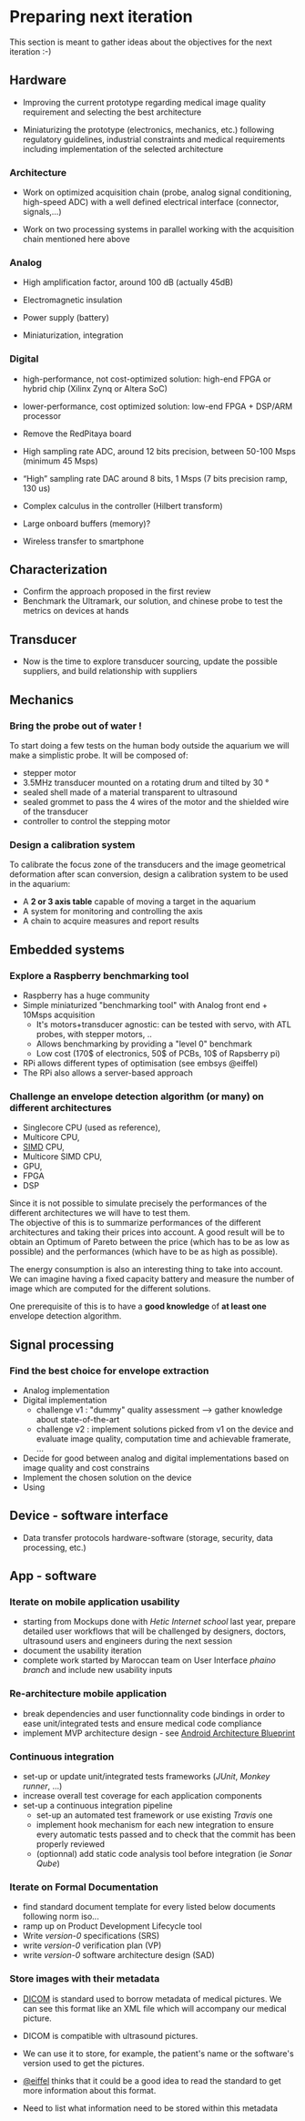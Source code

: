 # Preparing next iteration

This section is meant to gather ideas about the objectives for the next iteration :-\)

## Hardware

* Improving the current prototype regarding medical image quality requirement and selecting the best architecture

* Miniaturizing the prototype \(electronics, mechanics, etc.\) following regulatory guidelines, industrial constraints and medical requirements including implementation of the selected architecture

### Architecture 

* Work on optimized acquisition chain \(probe, analog signal conditioning, high-speed ADC\) with a well defined electrical interface \(connector, signals,…\)

* Work on two processing systems in parallel working with the acquisition chain mentioned here above

### Analog

* High amplification factor, around 100 dB \(actually 45dB\)

* Electromagnetic insulation

* Power supply \(battery\)

* Miniaturization, integration

### Digital

* high-performance, not cost-optimized solution: high-end FPGA or hybrid chip \(Xilinx Zynq or Altera SoC\)

* lower-performance, cost optimized solution: low-end FPGA + DSP/ARM processor

* Remove the RedPitaya board 

* High sampling rate ADC, around 12 bits precision, between 50-100 Msps \(minimum 45 Msps\)

* “High” sampling rate DAC around 8 bits, 1 Msps \(7 bits precision ramp, 130 us\)

* Complex calculus in the controller \(Hilbert transform\)

* Large onboard buffers \(memory\)?

* Wireless transfer to smartphone

## Characterization

* Confirm the approach proposed in the first review
* Benchmark the Ultramark, our solution, and chinese probe to test the metrics on devices at hands

## Transducer

* Now is the time to explore transducer sourcing, update the possible suppliers, and build relationship with suppliers

## Mechanics

### Bring the probe out of water !

To start doing a few tests on the human body outside the aquarium we will make a simplistic probe. It will be composed of:

* stepper motor
* 3.5MHz transducer mounted on a rotating drum and tilted by 30 °
* sealed shell made of a material transparent to ultrasound
* sealed grommet to pass the 4 wires of the motor and the shielded wire of the transducer
* controller to control the stepping motor

### Design a calibration system

To calibrate the focus zone of the transducers and the image geometrical deformation after scan conversion, design a calibration system to be used in the aquarium:

* A **2 or 3 axis table** capable of moving a target in the aquarium
* A system for monitoring and controlling the axis
* A chain to acquire measures and report results

## Embedded systems

### Explore a Raspberry benchmarking tool

* Raspberry has a huge community
* Simple miniaturized "benchmarking tool" with Analog front end + 10Msps acquisition
  * It's motors+transducer agnostic: can be tested with servo, with ATL probes, with stepper motors, ..
  * Allows benchmarking by providing a "level 0" benchmark
  * Low cost \(170$ of electronics, 50$ of PCBs, 10$ of Rapsberry pi\)
* RPi allows different types of optimisation \(see embsys @eiffel\)
* The RPi also allows a server-based approach

### Challenge an envelope detection algorithm \(or many\) on different architectures

* Singlecore CPU \(used as reference\),
* Multicore CPU,
* [SIMD](https://en.wikipedia.org/wiki/SIMD) CPU,
* Multicore SIMD CPU,
* GPU,
* FPGA
* DSP

Since it is not possible to simulate precisely the performances of the different architectures we will have to test them.  
The objective of this is to summarize performances of the different architectures and taking their prices into account. A good result will be to obtain an Optimum of Pareto between the price \(which has to be as low as possible\) and the performances \(which have to be as high as possible\).

The energy consumption is also an interesting thing to take into account. We can imagine having a fixed capacity battery and measure the number of image which are computed for the different solutions.

One prerequisite of this is to have a **good knowledge** of **at least one** envelope detection algorithm.

## Signal processing

### Find the best choice for envelope extraction

* Analog implementation
* Digital implementation
  * challenge v1 : "dummy" quality assessment --&gt; gather knowledge about state-of-the-art
  * challenge v2 : implement solutions picked from v1 on the device and evaluate image quality, computation time and achievable framerate, ...
* Decide for good between analog and digital implementations based on image quality and cost constrains
* Implement the chosen solution on the device
* Using

## Device - software interface

* Data transfer protocols hardware-software \(storage, security, data processing, etc.\) 

## App - software

### Iterate on mobile application usability

* starting from Mockups done with _Hetic Internet school_ last year, prepare detailed user workflows that will be challenged by designers, doctors, ultrasound users and engineers during the next session
* document the usability iteration
* complete work started by Maroccan team on User Interface _phaino branch_ and include new usability inputs

### Re-architecture mobile application

* break dependencies and user functionnality code bindings in order to ease unit/integrated tests and ensure medical code compliance
* implement MVP architecture design - see [Android Architecture Blueprint](https://github.com/googlesamples/android-architecture)

### Continuous integration

* set-up or update unit/integrated tests frameworks \(_JUnit_, _Monkey runner_, ...\)
* increase overall test coverage for each application components
* set-up a continuous integration pipeline
  * set-up an automated test framework or use existing _Travis_ one
  * implement hook mechanism for each new integration to ensure every automatic tests passed and to check that the commit has been properly reviewed
  * \(optionnal\) add static code analysis tool before integration \(ie _Sonar Qube_\)

### Iterate on Formal Documentation

* find standard document template for every listed below documents following norm iso...
* ramp up on Product Development Lifecycle tool 
* Write _version-0_ specifications \(SRS\)
* write _version-0_ verification plan \(VP\) 
* write _version-0_ software architecture design \(SAD\)

### Store images with their metadata

* [DICOM](https://en.wikipedia.org/wiki/DICOM) is standard used to borrow metadata of medical pictures. We can see this format like an XML file which will accompany our medical picture.
* DICOM is compatible with ultrasound pictures.
* We can use it to store, for example,  the patient's name or the software's version used to get the pictures.
* [\@eiffel](https://echopen.slack.com/team/eiffel) thinks that it could be a good idea to read the standard to get more information about this format.

* Need to list what information need to be stored within this metadata



